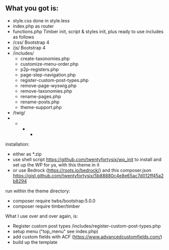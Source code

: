 ## What you got is:


- style.css done in style.less
- index.php as router
- functions.php Timber init, script & styles init, plus ready to use includes as follows
- /css/ Bootstrap 4
- /js/ Bootstrap 4
- /includes/
  - create-taxonomies.php
  - customize-menu-order.php
  - p2p-registers.php
  - page-step-navigation.php
  - register-custom-post-types.php
  - remove-page-wyswig.php
  - remove-taxonomies.php
  - rename-pages.php
  - rename-posts.php
  - theme-support.php
- /twig/
- - - *

installation:
- either as *.zip
- use shell script https://github.com/twentyfortysix/wp_init to install and set up the WP for ya, with this theme in it
- or use Bedrock (https://roots.io/bedrock/) and this composer.json https://gist.github.com/twentyfortysix/5b88880c4e8e65ac7d012ff45a2b8294

run within the theme directory:
- composer require twbs/bootstrap:5.0.0
- composer require timber/timber

What I use over and over again, is:
- Register custom post types /includes/register-custom-post-types.php
- setup menu ("top_menu" see index.php)
- add custom fields with ACF (https://www.advancedcustomfields.com/)
- build up the template
